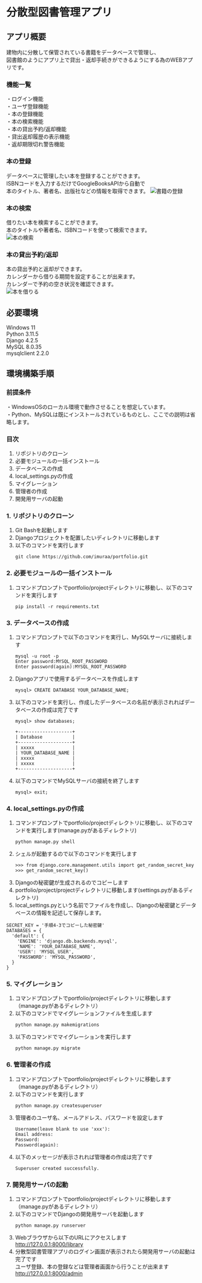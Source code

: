 # 分散型図書管理アプリ

## アプリ概要
建物内に分散して保管されている書籍をデータベースで管理し、  
図書館のようにアプリ上で貸出・返却手続きができるようにする為のWEBアプリです。  

### 機能一覧
・ログイン機能  
・ユーザ登録機能  
・本の登録機能  
・本の検索機能  
・本の貸出予約/返却機能  
・貸出返却履歴の表示機能  
・返却期限切れ警告機能  

### 本の登録
データベースに管理したい本を登録することができます。  
ISBNコードを入力するだけでGoogleBooksAPIから自動で  
本のタイトル、著者名、出版社などの情報を取得できます。 
![書籍の登録](https://github.com/imuraa/portfolio/assets/146056765/1a7f4654-db18-419f-a91d-133eae6a927a)

### 本の検索
借りたい本を検索することができます。  
本のタイトルや著者名、ISBNコードを使って検索できます。  
![本の検索](https://github.com/imuraa/portfolio/assets/146056765/cbc4d23f-ce6f-4b3a-ac2b-e928dd59d22b)

### 本の貸出予約/返却
本の貸出予約と返却ができます。  
カレンダーから借りる期間を設定することが出来ます。  
カレンダーで予約の空き状況を確認できます。  
![本を借りる](https://github.com/imuraa/portfolio/assets/146056765/c622bf94-3ae1-4568-89cf-142035413407)

## 必要環境
Windows 11  
Python 3.11.5  
Django 4.2.5  
MySQL 8.0.35  
mysqlclient 2.2.0

## 環境構築手順
### 前提条件
・WindowsOSのローカル環境で動作させることを想定しています。  
・Python、MySQLは既にインストールされているものとし、ここでの説明は省略します。

### 目次
1. リポジトリのクローン
2. 必要モジュールの一括インストール
3. データベースの作成
6. local_settings.pyの作成
7. マイグレーション
8. 管理者の作成
9. 開発用サーバの起動

### 1. リポジトリのクローン
1. Git Bashを起動します
2. Djangoプロジェクトを配置したいディレクトリに移動します
3. 以下のコマンドを実行します
   ```
   git clone https://github.com/imuraa/portfolio.git
   ```
   
### 2. 必要モジュールの一括インストール
1. コマンドプロンプトでportfolio/projectディレクトリに移動し、以下のコマンドを実行します
   ```
   pip install -r requirements.txt
   ```

### 3. データベースの作成
1. コマンドプロンプトで以下のコマンドを実行し、MySQLサーバに接続します
   ```
   mysql -u root -p
   Enter password:MYSQL_ROOT_PASSWORD
   Enter password(again):MYSQL_ROOT_PASSWORD
   ```
2. Djangoアプリで使用するデータベースを作成します
   ```
   mysql> CREATE DATABASE YOUR_DATABASE_NAME;
   ```
3. 以下のコマンドを実行し、作成したデータベースの名前が表示されればデータベースの作成は完了です
   ```
   mysql> show databases;
   ```
   ```
   +--------------------+
   | Database           |
   +--------------------+
   | xxxxx              |
   | YOUR_DATABASE_NAME |
   | xxxxx              |
   | xxxxx              |
   +--------------------+
   ```
   
4. 以下のコマンドでMySQLサーバの接続を終了します
   ```
   mysql> exit;
   ```

### 4. local_settings.pyの作成
1. コマンドプロンプトでportfolio/projectディレクトリに移動し、以下のコマンドを実行します(manage.pyがあるディレクトリ)
   ```
   python manage.py shell
   ```
2. シェルが起動するので以下のコマンドを実行します
   ```
   >>> from django.core.management.utils import get_random_secret_key
   >>> get_random_secret_key()
   ```
3. Djangoの秘密鍵が生成されるのでコピーします
4. portfolio/project/projectディレクトリに移動します(settings.pyがあるディレクトリ)
5. local_settings.pyという名前でファイルを作成し、Djangoの秘密鍵とデータベースの情報を記述して保存します。

```
SECRET_KEY = '手順4-3でコピーした秘密鍵'
DATABASES = {
  'default': {
    'ENGINE': 'django.db.backends.mysql',
    'NAME': 'YOUR_DATABASE_NAME',
    'USER': 'MYSQL_USER',
    'PASSWORD': 'MYSQL_PASSWORD',
  }
}   
```  

### 5. マイグレーション
1. コマンドプロンプトでportfolio/projectディレクトリに移動します（manage.pyがあるディレクトリ）
2. 以下のコマンドでマイグレーションファイルを生成します
   ```
   python manage.py makemigrations
   ```
3. 以下のコマンドでマイグレーションを実行します
   ```
   python manage.py migrate
   ```

### 6. 管理者の作成
1. コマンドプロンプトでportfolio/projectディレクトリに移動します（manage.pyがあるディレクトリ）
2. 以下のコマンドを実行します
   ```
   python manage.py createsuperuser
   ```
3. 管理者のユーザ名、メールアドレス、パスワードを設定します
   ```
   Username(leave blank to use 'xxx'):
   Email address:
   Password:
   Password(again):
   ```
4. 以下のメッセージが表示されれば管理者の作成は完了です
    ```
    Superuser created successfully.
    ```

### 7. 開発用サーバの起動
1. コマンドプロンプトでportfolio/projectディレクトリに移動します（manage.pyがあるディレクトリ）
2. 以下のコマンドでDjangoの開発用サーバを起動します
   ```
   python manage.py runserver
   ```
5. Webブラウザから以下のURLにアクセスします  
   http://127.0.0.1:8000/library
6. 分散型図書管理アプリのログイン画面が表示されたら開発用サーバの起動は完了です  
   ユーザ登録、本の登録などは管理者画面から行うことが出来ます  
   http://127.0.0.1:8000/admin
